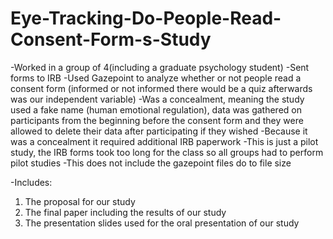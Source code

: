 # Eye-Tracking-Do-People-Read-Consent-Form-s-Study

-Worked in a group of 4(including a graduate psychology student)
-Sent forms to IRB 
-Used Gazepoint to analyze whether or not people read a consent form (informed or not informed there would be a quiz afterwards was our independent variable)
-Was a concealment, meaning the study used a fake name (human emotional regulation), data was gathered on participants from the beginning before the consent form and they were allowed to delete their data after participating if they wished
-Because it was a concealment it required additional IRB paperwork
-This is just a pilot study, the IRB forms took too long for the class so all groups had to perform pilot studies
-This does not include the gazepoint files do to file size

-Includes:
1) The proposal for our study 
2) The final paper including the results of our study
3) The presentation slides used for the oral presentation of our study
